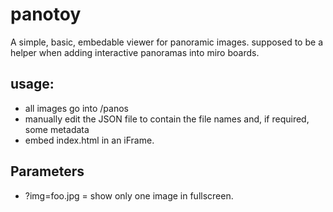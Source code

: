 # panotoy
A simple, basic, embedable viewer for panoramic images.
supposed to be a helper when adding interactive panoramas into miro boards.
## usage:
* all images go into /panos
* manually edit the JSON file to contain the file names and, if required, some metadata
* embed index.html in an iFrame.
## Parameters
* ?img=foo.jpg = show only one image in fullscreen.


